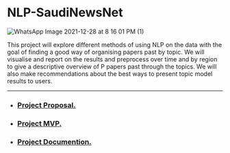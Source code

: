 # NLP-SaudiNewsNet

![WhatsApp Image 2021-12-28 at 8 16 01 PM (1)](https://user-images.githubusercontent.com/79373504/147632505-18f33f4c-56f1-43ed-80ed-718d63f0dd99.jpeg)

This project will explore different methods of using NLP on the data with the goal of finding a good way of organising papers past by topic.
We will visualise and report on the results and preprocess over time and by region to give a descriptive overview of P
papers past through the topics. We will also make recommendations about the best ways to present topic model results to users. 

---
- ### [Project Proposal.](https://github.com/REHAB199/NLP-SaudiNewsNet/blob/main/Documents/Proposal.md)
- ### [Project MVP.]()
- ### [Project Documention.]()
